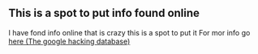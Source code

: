 ## This is a spot to put info found online
I have fond info online that is crazy this is a spot to put it
For mor info go [here (The google hacking database)](https://www.exploit-db.com/google-hacking-database)
